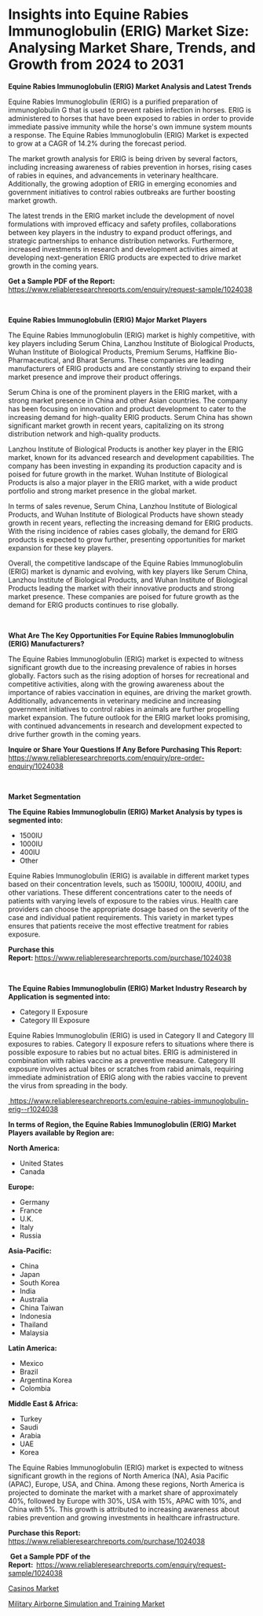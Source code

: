 <p><h1>Insights into Equine Rabies Immunoglobulin (ERIG) Market Size: Analysing Market Share, Trends, and Growth from 2024 to 2031</h1></p><p><strong>Equine Rabies Immunoglobulin (ERIG) Market Analysis and Latest Trends</strong></p>
<p><p>Equine Rabies Immunoglobulin (ERIG) is a purified preparation of immunoglobulin G that is used to prevent rabies infection in horses. ERIG is administered to horses that have been exposed to rabies in order to provide immediate passive immunity while the horse's own immune system mounts a response. The Equine Rabies Immunoglobulin (ERIG) Market is expected to grow at a CAGR of 14.2% during the forecast period.</p><p>The market growth analysis for ERIG is being driven by several factors, including increasing awareness of rabies prevention in horses, rising cases of rabies in equines, and advancements in veterinary healthcare. Additionally, the growing adoption of ERIG in emerging economies and government initiatives to control rabies outbreaks are further boosting market growth.</p><p>The latest trends in the ERIG market include the development of novel formulations with improved efficacy and safety profiles, collaborations between key players in the industry to expand product offerings, and strategic partnerships to enhance distribution networks. Furthermore, increased investments in research and development activities aimed at developing next-generation ERIG products are expected to drive market growth in the coming years.</p></p>
<p><strong>Get a Sample PDF of the Report:&nbsp;</strong> <a href="https://www.reliableresearchreports.com/enquiry/request-sample/1024038">https://www.reliableresearchreports.com/enquiry/request-sample/1024038</a></p>
<p>&nbsp;</p>
<p><strong>Equine Rabies Immunoglobulin (ERIG) Major Market Players</strong></p>
<p><p>The Equine Rabies Immunoglobulin (ERIG) market is highly competitive, with key players including Serum China, Lanzhou Institute of Biological Products, Wuhan Institute of Biological Products, Premium Serums, Haffkine Bio-Pharmaceutical, and Bharat Serums. These companies are leading manufacturers of ERIG products and are constantly striving to expand their market presence and improve their product offerings.</p><p>Serum China is one of the prominent players in the ERIG market, with a strong market presence in China and other Asian countries. The company has been focusing on innovation and product development to cater to the increasing demand for high-quality ERIG products. Serum China has shown significant market growth in recent years, capitalizing on its strong distribution network and high-quality products.</p><p>Lanzhou Institute of Biological Products is another key player in the ERIG market, known for its advanced research and development capabilities. The company has been investing in expanding its production capacity and is poised for future growth in the market. Wuhan Institute of Biological Products is also a major player in the ERIG market, with a wide product portfolio and strong market presence in the global market.</p><p>In terms of sales revenue, Serum China, Lanzhou Institute of Biological Products, and Wuhan Institute of Biological Products have shown steady growth in recent years, reflecting the increasing demand for ERIG products. With the rising incidence of rabies cases globally, the demand for ERIG products is expected to grow further, presenting opportunities for market expansion for these key players.</p><p>Overall, the competitive landscape of the Equine Rabies Immunoglobulin (ERIG) market is dynamic and evolving, with key players like Serum China, Lanzhou Institute of Biological Products, and Wuhan Institute of Biological Products leading the market with their innovative products and strong market presence. These companies are poised for future growth as the demand for ERIG products continues to rise globally.</p></p>
<p>&nbsp;</p>
<p><strong>What Are The Key Opportunities For Equine Rabies Immunoglobulin (ERIG) Manufacturers?</strong></p>
<p><p>The Equine Rabies Immunoglobulin (ERIG) market is expected to witness significant growth due to the increasing prevalence of rabies in horses globally. Factors such as the rising adoption of horses for recreational and competitive activities, along with the growing awareness about the importance of rabies vaccination in equines, are driving the market growth. Additionally, advancements in veterinary medicine and increasing government initiatives to control rabies in animals are further propelling market expansion. The future outlook for the ERIG market looks promising, with continued advancements in research and development expected to drive further growth in the coming years.</p></p>
<p><strong>Inquire or Share Your Questions If Any Before Purchasing This Report:</strong> <a href="https://www.reliableresearchreports.com/enquiry/pre-order-enquiry/1024038">https://www.reliableresearchreports.com/enquiry/pre-order-enquiry/1024038</a></p>
<p>&nbsp;</p>
<p><strong>Market Segmentation</strong></p>
<p><strong>The Equine Rabies Immunoglobulin (ERIG) Market Analysis by types is segmented into:</strong></p>
<p><ul><li>1500IU</li><li>1000IU</li><li>400IU</li><li>Other</li></ul></p>
<p><p>Equine Rabies Immunoglobulin (ERIG) is available in different market types based on their concentration levels, such as 1500IU, 1000IU, 400IU, and other variations. These different concentrations cater to the needs of patients with varying levels of exposure to the rabies virus. Health care providers can choose the appropriate dosage based on the severity of the case and individual patient requirements. This variety in market types ensures that patients receive the most effective treatment for rabies exposure.</p></p>
<p><strong>Purchase this Report:&nbsp;</strong><a href="https://www.reliableresearchreports.com/purchase/1024038">https://www.reliableresearchreports.com/purchase/1024038</a></p>
<p>&nbsp;</p>
<p><strong>The Equine Rabies Immunoglobulin (ERIG) Market Industry Research by Application is segmented into:</strong></p>
<p><ul><li>Category II Exposure</li><li>Category III Exposure</li></ul></p>
<p><p>Equine Rabies Immunoglobulin (ERIG) is used in Category II and Category III exposures to rabies. Category II exposure refers to situations where there is possible exposure to rabies but no actual bites. ERIG is administered in combination with rabies vaccine as a preventive measure. Category III exposure involves actual bites or scratches from rabid animals, requiring immediate administration of ERIG along with the rabies vaccine to prevent the virus from spreading in the body.</p></p>
<p><a href="https://www.reliableresearchreports.com/equine-rabies-immunoglobulin-erig--r1024038">&nbsp;https://www.reliableresearchreports.com/equine-rabies-immunoglobulin-erig--r1024038</a></p>
<p><strong>In terms of Region, the Equine Rabies Immunoglobulin (ERIG) Market Players available by Region are:</strong></p>
<p>
    <p> <strong> North America: </strong>
        <ul>
            <li>United States</li>
            <li>Canada</li>
        </ul>
        </p> 
    <p> <strong> Europe: </strong>
        <ul>
            <li>Germany</li>
            <li>France</li>
            <li>U.K.</li>
            <li>Italy</li>
            <li>Russia</li>
        </ul>
        </p> 
    <p> <strong> Asia-Pacific: </strong>
        <ul>
            <li>China</li>
            <li>Japan</li>
            <li>South Korea</li>
            <li>India</li>
            <li>Australia</li>
            <li>China Taiwan</li>
            <li>Indonesia</li>
            <li>Thailand</li>
            <li>Malaysia</li>
        </ul>
        </p> 
    <p> <strong> Latin America: </strong>
        <ul>
            <li>Mexico</li>
            <li>Brazil</li>
            <li>Argentina Korea</li>
            <li>Colombia</li>
        </ul>
        </p> 
    <p> <strong> Middle East & Africa: </strong>
        <ul>
            <li>Turkey</li>
            <li>Saudi</li>
            <li>Arabia</li>
            <li>UAE</li>
            <li>Korea</li>
        </ul>
    </p>
    </p>
<p><p>The Equine Rabies Immunoglobulin (ERIG) market is expected to witness significant growth in the regions of North America (NA), Asia Pacific (APAC), Europe, USA, and China. Among these regions, North America is projected to dominate the market with a market share of approximately 40%, followed by Europe with 30%, USA with 15%, APAC with 10%, and China with 5%. This growth is attributed to increasing awareness about rabies prevention and growing investments in healthcare infrastructure.</p></p>
<p><strong>Purchase this Report: </strong><a href="https://www.reliableresearchreports.com/purchase/1024038">https://www.reliableresearchreports.com/purchase/1024038</a></p>
<p>&nbsp;<strong>Get a Sample PDF of the Report:&nbsp;&nbsp;</strong><a href="https://www.reliableresearchreports.com/enquiry/request-sample/1024038">https://www.reliableresearchreports.com/enquiry/request-sample/1024038</a></p>
<p><strong></strong></p>
<p><p><a href="https://github.com/jsmusil/Market-Research-Report-List-4/blob/main/casinos-market.md">Casinos Market</a></p><p><a href="https://github.com/bmorecock/Market-Research-Report-List-4/blob/main/military-airborne-simulation-and-training-market.md">Military Airborne Simulation and Training Market</a></p></p>